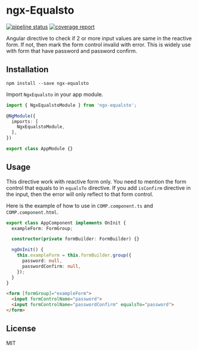 # ngx-Equalsto

[![pipeline status](https://gitlab.com/jimmylin212/ngx-equalsto/badges/master/pipeline.svg)](https://gitlab.com/jimmylin212/ngx-equalsto/commits/master)
[![coverage report](https://gitlab.com/jimmylin212/ngx-equalsto/badges/master/coverage.svg)](https://gitlab.com/jimmylin212/ngx-equalsto/commits/master)

Angular directive to check if 2 or more input values are same in the reactive form. If not, then mark the form control invalid with error. This is widely use with form that have password and password confirm.

## Installation

`npm install --save ngx-equalsto`

Import `NgxEqualsto` in your app module.

```typescript
import { NgxEqualstoModule } from 'ngx-equalsto';

@NgModule({
  imports: [
    NgxEqualstoModule,
  ],
})

export class AppModule {}
```

## Usage

This directive work with reactive form only. You need to mention the form control that equals to in `equalsTo` directive. If you add `isConfirm` directive in the input, then the error will only reflect to that form control.

Here is the example of how to use in `COMP.component.ts` and `COMP.component.html`.

```typescript
export class AppComponent implements OnInit {
  exampleForm: FormGroup;

  constructor(private formBuilder: FormBuilder) {}

  ngOnInit() {
    this.exampleForm = this.formBuilder.group({
      password: null,
      passwordConfirm: null,
    });
  }
}
```

```html
<form [formGroup]="exampleForm">
  <input formControlName="password">
  <input formControlName="passwordConfirm" equalsTo="password">
</form>
```

## License

MIT
